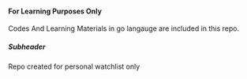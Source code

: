 #### For Learning Purposes Only

Codes And Learning Materials in go langauge are included in this repo.

##### Subheader
Repo created for personal watchlist only
